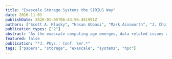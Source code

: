 ```yaml
---
title: "Exascale Storage Systems the SIRIUS Way"
date: 2016-11-01
publishDate: 2020-01-05T06:43:50.451991Z
authors: ["Scott A. Klasky", "Hasan Abbasi", "Mark Ainsworth", "J. Choi", "Matthew Curry", "T. Kurc", "Qing Liu", "Jay Lofstead", "Carlos Maltzahn", "Manish Parashar", "Norbert Podhorszki", "Eric Suchyta", "Fang Wang", "Matthew Wolf", "C. S. Chang", "M. Churchill", "S. Ethier"]
publication_types: ["2"]
abstract: "As the exascale computing age emerges, data related issues are becoming critical factors that determine how and where we do computing. Popular approaches used by traditional I/O solution and storage libraries become increasingly bottlenecked due to their assumptions about data movement, re-organization, and storage. While, new technologies, such as ``burst buffers'', can help address some of the short-term performance issues, it is essential that we reexamine the underlying storage and I/O infrastructure to effectively support requirements and challenges at exascale and beyond. In this paper we present a new approach to the exascale Storage System and I/O (SSIO), which is based on allowing users to inject application knowledge into the system and leverage this knowledge to better manage, store, and access large data volumes so as to minimize the time to scientific insights. Central to our approach is the distinction between the data, metadata, and the knowledge contained therein, transferred from the user to the system by describing ``utility'' of data as it ages."
featured: false
publication: "*J. Phys.: Conf. Ser.*"
tags: ["papers", "storage", "exascale", "systems", "hpc"]
---
```


